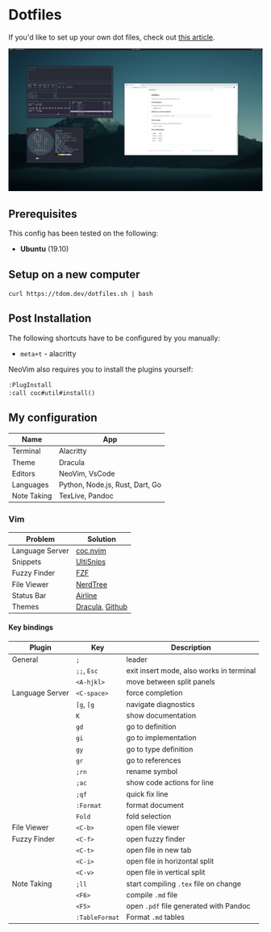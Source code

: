 # Dotfiles

If you'd like to set up your own dot files, check out [this article](https://medium.com/toutsbrasil/how-to-manage-your-dotfiles-with-git-f7aeed8adf8b).

![screenshot](./Pictures/screenshot.png)

## Prerequisites

This config has been tested on the following:
 * **Ubuntu** (19.10)

## Setup on a new computer

```
curl https://tdom.dev/dotfiles.sh | bash
```

## Post Installation

The following shortcuts have to be configured by you manually:
 - `meta+t` - alacritty

NeoVim also requires you to install the plugins yourself:

```
:PlugInstall
:call coc#util#install()
```


## My configuration

| Name | App |
| -- | -- |
| Terminal | Alacritty |
| Theme | Dracula |
| Editors | NeoVim, VsCode |
| Languages | Python, Node.js, Rust, Dart, Go |
| Note Taking | TexLive, Pandoc |


### Vim

| Problem         | Solution                |
|-----------------|-------------------------|
| Language Server | [coc.nvim]()            |
| Snippets        | [UltiSnips]()           |
| Fuzzy Finder    | [FZF]()                 |
| File Viewer     | [NerdTree]()            |
| Status Bar      | [Airline]()             |
| Themes          | [Dracula](), [Github]() |

#### Key bindings

| Plugin          | Key         | Description                              |
|-----------------|-------------|------------------------------------------|
| General         | `;`         | leader                                   |
|                 | `;;`, `Esc` | exit insert mode, also works in terminal |
|                 | `<A-hjkl>`  | move between split panels                |
| Language Server | `<C-space>` | force completion                         |
|                 | `[g`, `[g`  | navigate diagnostics                     |
|                 | `K`         | show documentation                       |
|                 | `gd`        | go to definition                         |
|                 | `gi`        | go to implementation                     |
|                 | `gy`        | go to type definition                    |
|                 | `gr`        | go to references                         |
|                 | `;rn`       | rename symbol                            |
|                 | `;ac`       | show code actions for line               |
|                 | `;qf`       | quick fix line                           |
|                 | `:Format`   | format document                          |
|                 | `Fold`      | fold selection                           |
| File Viewer     | `<C-b>`     | open file viewer                         |
| Fuzzy Finder    | `<C-f>`     | open fuzzy finder                        |
|                 | `<C-t>`     | open file in new tab                     |
|                 | `<C-i>`     | open file in horizontal split            |
|                 | `<C-v>`     | open file in vertical split              |
| Note Taking     | `;ll`       | start compiling `.tex` file on change    |
|                 | `<F6>`      | compile `.md` file                       |
|                 | `<F5>`      | open `.pdf` file generated with Pandoc   |
|                 | `:TableFormat`      | Format `.md` tables |

